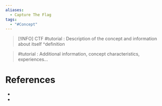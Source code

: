 ```yaml
---
aliases:
  - Capture The Flag
tags:
  - "#Concept"
---
```

> [!INFO] CTF
> #tutorial : Description of the concept and information about itself
^definition

> #tutorial : Additional information, concept characteristics, experiences…

# References
- 
- 
